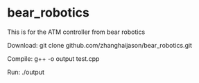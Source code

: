 # bear_robotics
This is for the ATM controller from bear robotics


Download: git clone github.com/zhanghaijason/bear_robotics.git

Compile: g++ -o output test.cpp

Run: ./output
